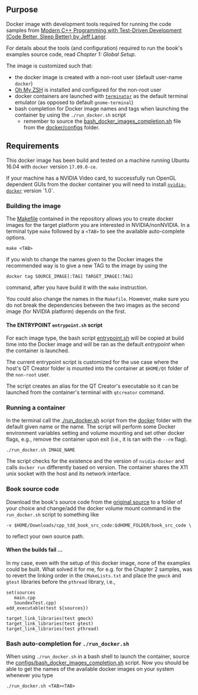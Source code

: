 ## Purpose

Docker image with development tools required for running the code samples from [Modern C++ Programming with Test-Driven Development (Code Better, Sleep Better) by Jeff Langr](https://pragprog.com/book/lotdd/modern-c-programming-with-test-driven-development).

For details about the tools (and configuration) required to run the book's examples source code, read _Chapter 1: Global Setup_.

The image is customized such that:
* the docker image is created with a non-root user (default user-name `docker`)
* [Oh My ZSH](http://ohmyz.sh/) is installed and configured for the non-root user
* docker containers are launched with [`terminator`](https://gnometerminator.blogspot.nl/p/introduction.html) as the default terminal emulator (as opposed to default `gnome-terminal`)
* bash completion for Docker image names and tags when launching the container by using the `./run_docker.sh` script
	* remember to source the [bash_docker_images_completion.sh](./docker/configs/bash_docker_images_completion.sh) file from the [docker/configs](./dokcer/configs) folder.

## Requirements

This docker image has been build and tested on a machine running Ubuntu 16.04 with `docker` version `17.09.0-ce`. 

If your machine has a NVIDIA Video card, to successfully run OpenGL dependent GUIs from the docker container you will need to install [`nvidia-docker`](https://github.com/NVIDIA/nvidia-docker/wiki/Installation-(version-1.0)) version `1.0`. 


### Building the image

The [Makefile](./docker/Makefile) contained in the repository allows you to create docker images for the target platform you are interested in NVIDIA/nonNVIDIA. In a terminal type `make` followed by a `<TAB>` to see the available auto-complete options. 
```
make <TAB>
```

If you wish to change the names given to the Docker images the recommended way is to give a new TAG to the image by using the 
```
docker tag SOURCE_IMAGE[:TAG] TARGET_IMAGE[:TAG]
```

command, after you have build it with the `make` instruction. 

You could also change the names in the `Makefile`. However, make sure you do not break the dependencies between the two images as the second image (for NVIDIA platform) depends on the first. 

#### The ENTRYPOINT `entrypoint.sh` script
For each image type, the bash script [entrypoint.sh](./docker/entrypoint.sh) will be copied at build time into the Docker image and will be ran as the default _entrypoint_ when the container is launched. 

The current entrypoint script is customized for the use case where the host's QT Creator folder is mounted into the container at `$HOME/Qt` folder of the `non-root` user. 

The script creates an alias for the QT Creator's executable so it can be launched from the container's terminal with `qtcreator` command.

### Running a container

In the terminal call the [./run_docker.sh](./docker/run_docker.sh) script from the [docker](./docker) folder with the default given name or the name. The script will perform some Docker environment variables setting and volume mounting and set other docker flags, e.g., remove the container upon exit (i.e., it is ran with the `--rm` flag).

```
./run_docker.sh IMAGE_NAME
```

The script checks for the existence and the version of `nvidia-docker` and calls `docker run` differently based on version. The container shares the X11 unix socket with the host and its network interface.

### Book source code

Download the book's source code from the [original source](https://pragprog.com/titles/lotdd/source_code) to a folder of your choice and change/add the docker volume mount command in the `run_docker.sh` script to something like
```
-v $HOME/Downloads/cpp_tdd_book_src_code:$dHOME_FOLDER/book_src_code \
```
to reflect your own source path. 

#### When the builds fail ...

In my case, even with the setup of this docker image, none of the examples could be built. What solved it for me, for e.g. for the Chapter 2 samples, was to revert the linking order in the `CMakeLists.txt` and place the `gmock` and `gtest` libraries before the `pthread` library, i.e.,
```
set(sources 
   main.cpp 
   SoundexTest.cpp)
add_executable(test ${sources})

target_link_libraries(test gmock)
target_link_libraries(test gtest)
target_link_libraries(test pthread)

```

### Bash auto-completion for `./run_docker.sh`

When using `./run_docker.sh` in a bash shell to launch the container, source the [configs/bash_docker_images_completion.sh](./docker/configs/bash_docker_images_completion.sh) script. Now you should be able to get the names of the available docker images on your system whenever you type 
```
./run_docker.sh <TAB><TAB>
```